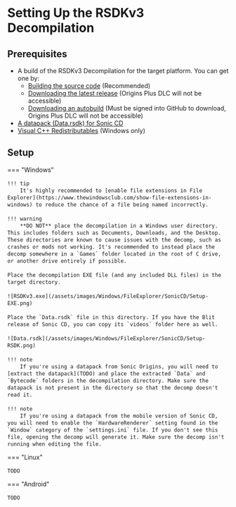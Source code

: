 # Setting Up the RSDKv3 Decompilation

## Prerequisites
- A build of the RSDKv3 Decompilation for the target platform. You can get one by:
    - [Building the source code](Building.md) (Recommended)
    - [Downloading the latest release](https://github.com/RSDKModding/RSDKv3-Decompilation/releases/latest) (Origins Plus DLC will not be accessible)
    - [Downloading an autobuild](https://github.com/RSDKModding/RSDKv3-Decompilation/actions) (Must be signed into GitHub to download, Origins Plus DLC will not be accessible)
- [A datapack (Data.rsdk) for Sonic CD](../../Games/SonicCD/Datapack.md)
- [Visual C++ Redistributables](https://learn.microsoft.com/en-us/cpp/windows/latest-supported-vc-redist?view=msvc-170#latest-microsoft-visual-c-redistributable-version) (Windows only)

## Setup
=== "Windows"

    !!! tip
        It's highly recommended to [enable file extensions in File Explorer](https://www.thewindowsclub.com/show-file-extensions-in-windows) to reduce the chance of a file being named incorrectly.

    !!! warning
        **DO NOT** place the decompilation in a Windows user directory. This includes folders such as Documents, Downloads, and the Desktop. These directories are known to cause issues with the decomp, such as crashes or mods not working. It's recommended to instead place the decomp somewhere in a `Games` folder located in the root of C drive, or another drive entirely if possible.

    Place the decompilation EXE file (and any included DLL files) in the target directory.

    ![RSDKv3.exe](/assets/images/Windows/FileExplorer/SonicCD/Setup-EXE.png)

    Place the `Data.rsdk` file in this directory. If you have the Blit release of Sonic CD, you can copy its `videos` folder here as well.

    ![Data.rsdk](/assets/images/Windows/FileExplorer/SonicCD/Setup-RSDK.png)

    !!! note
        If you're using a datapack from Sonic Origins, you will need to [extract the datapack](TODO) and place the extracted `Data` and `Bytecode` folders in the decompilation directory. Make sure the datapack is not present in the directory so that the decomp doesn't read it.

    !!! note
        If you're using a datapack from the mobile version of Sonic CD, you will need to enable the `HardwareRenderer` setting found in the `Window` category of the `settings.ini` file. If you don't see this file, opening the decomp will generate it. Make sure the decomp isn't running when editing the file.

=== "Linux"

    TODO

=== "Android"

    TODO
